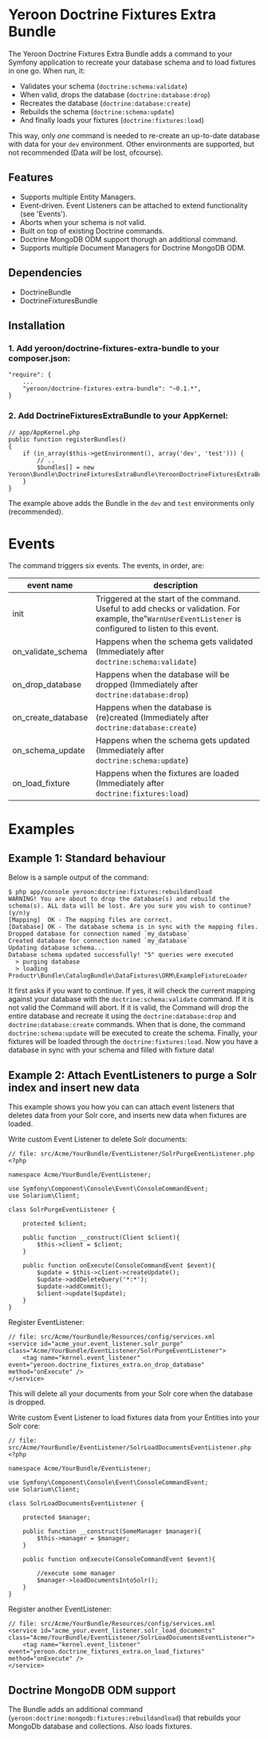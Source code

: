 # Yeroon Doctrine Fixtures Extra Bundle

The Yeroon Doctrine Fixtures Extra Bundle adds a command to your Symfony application to
recreate your database schema and to load fixtures in one go. When run, it:

 - Validates your schema (`doctrine:schema:validate`)
 - When valid, drops the database (`doctrine:database:drop`)
 - Recreates the database (`doctrine:database:create`)
 - Rebuilds the schema (`doctrine:schema:update`)
 - And finally loads your fixtures (`doctrine:fixtures:load`)

This way, only _one_ command is needed to re-create an up-to-date database with data for your `dev` environment. Other
environments are supported, but not recommended (Data *will* be lost, ofcourse).

## Features

 - Supports multiple Entity Managers.
 - Event-driven. Event Listeners can be attached to extend functionality (see 'Events').
 - Aborts when your schema is not valid.
 - Built on top of existing Doctrine commands.
 - Doctrine MongoDB ODM support thorugh an additional command.
 - Supports multiple Document Managers for Doctrine MongoDB ODM.

## Dependencies

 - DoctrineBundle
 - DoctrineFixturesBundle

## Installation

### 1. Add yeroon/doctrine-fixtures-extra-bundle to your composer.json:

    "require": {
        ...
        "yeroon/doctrine-fixtures-extra-bundle": "~0.1.*",
    }

### 2. Add DoctrineFixturesExtraBundle to your AppKernel:

    // app/AppKernel.php
    public function registerBundles()
    {
        if (in_array($this->getEnvironment(), array('dev', 'test'))) {
            // ..
            $bundles[] = new Yeroon\Bundle\DoctrineFixturesExtraBundle\YeroonDoctrineFixturesExtraBundle();
        }
    }

  The example above adds the Bundle in the `dev` and `test` environments only (recommended).

# Events

The command triggers six events. The events, in order, are:

|event name          | description |
|--------------------|-------------|
| init               | Triggered at the start of the command. Useful to add checks or validation. For example, the"`WarnUserEventListener` is configured to listen to this event. |
| on_validate_schema | Happens when the schema gets validated (Immediately after `doctrine:schema:validate`) |
| on_drop_database   | Happens when the database will be dropped (Immediately after `doctrine:database:drop`) |
| on_create_database | Happens when the database is (re)created (Immediately after `doctrine:database:create`) |
| on_schema_update   | Happens when the schema gets updated (Immediately after `doctrine:schema:update`) |
| on_load_fixture    | Happens when the fixtures are loaded (Immediately after `doctrine:fixtures:load`) |

# Examples

## Example 1: Standard behaviour

Below is a sample output of the command:

    $ php app/console yeroon:doctrine:fixtures:rebuildandload
    WARNING! You are about to drop the database(s) and rebuild the schema(s). ALL data will be lost. Are you sure you wish to continue? (y/n)y
    [Mapping]  OK - The mapping files are correct.
    [Database] OK - The database schema is in sync with the mapping files.
    Dropped database for connection named `my_database`
    Created database for connection named `my_database`
    Updating database schema...
    Database schema updated successfully! "5" queries were executed
      > purging database
      > loading Productr\Bundle\CatalogBundle\DataFixtures\ORM\ExampleFixtureLoader

It first asks if you want to continue. If yes, it will check the current mapping against your database with the
`doctrine:schema:validate` command. If it is not valid the Command will abort. If it is valid, the Command will drop the
entire database and recreate it using the `doctrine:database:drop` and `doctrine:database:create` commands. When that
is done, the command `doctrine:schema:update` will be executed to create the schema. Finally, your fixtures will be loaded
through the `doctrine:fixtures:load`. Now you have a database in sync with your schema and filled with fixture data!

## Example 2: Attach EventListeners to purge a Solr index and insert new data

This example shows you how you can can attach event listeners that deletes data from your Solr core, and inserts new data
when fixtures are loaded.

Write custom Event Listener to delete Solr documents:

    // file: src/Acme/YourBundle/EventListener/SolrPurgeEventListener.php
    <?php

    namespace Acme/YourBundle/EventListener;

    use Symfony\Component\Console\Event\ConsoleCommandEvent;
    use Solarium\Client;

    class SolrPurgeEventListener {

        protected $client;

        public function __construct(Client $client){
            $this->client = $client;
        }

        public function onExecute(ConsoleCommandEvent $event){
            $update = $this->client->createUpdate();
            $update->addDeleteQuery('*:*');
            $update->addCommit();
            $client->update($update);
        }
    }

Register EventListener:

    // file: src/Acme/YourBundle/Resources/config/services.xml
    <service id="acme_your.event_listener.solr_purge" class="Acme/YourBundle/EventListener/SolrPurgeEventListener">
        <tag name="kernel.event_listener" event="yeroon.doctrine_fixtures_extra.on_drop_database" method="onExecute" />
    </service>

This will delete all your documents from your Solr core when the database is dropped.

Write custom Event Listener to load fixtures data from your Entities into your Solr core:

    // file: src/Acme/YourBundle/EventListener/SolrLoadDocumentsEventListener.php
    <?php

    namespace Acme/YourBundle/EventListener;

    use Symfony\Component\Console\Event\ConsoleCommandEvent;
    use Solarium\Client;

    class SolrLoadDocumentsEventListener {

        protected $manager;

        public function __construct(SomeManager $manager){
            $this->manager = $manager;
        }

        public function onExecute(ConsoleCommandEvent $event){

            //execute some manager
            $manager->loadDocumentsIntoSolr();
        }
    }

Register another EventListener:

    // file: src/Acme/YourBundle/Resources/config/services.xml
    <service id="acme_your.event_listener.solr_load_documents" class="Acme/YourBundle/EventListener/SolrLoadDocumentsEventListener">
        <tag name="kernel.event_listener" event="yeroon.doctrine_fixtures_extra.on_load_fixtures" method="onExecute" />
    </service>

## Doctrine MongoDB ODM support

The Bundle adds an additional command (`yeroon:doctrine:mongodb:fixtures:rebuildandload`) that rebuilds your MongoDb
database and collections. Also loads fixtures.
